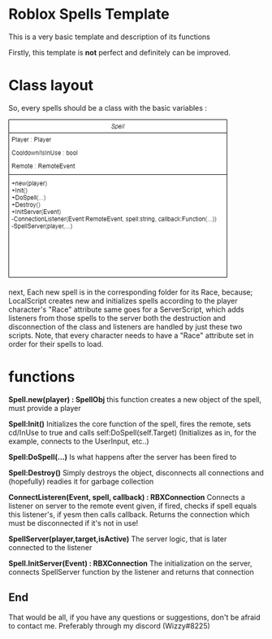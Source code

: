 # Roblox Spells Template
This is a very basic template and description of its functions

Firstly, this template is **not** perfect and definitely can be improved.

# Class layout

So, every spells should be a class with the basic variables :

![SpellClass](/Assets/SpellClass.png)

next, Each new spell is in the corresponding folder for its Race, because;
LocalScript creates new and initializes spells according to the player character's "Race" attribute
same goes for a ServerScript, which adds listeners from those spells to the server
both the destruction and disconnection of the class and listeners are handled by just these two scripts.
Note, that every character needs to have a "Race" attribute set in order for their spells to load.

# functions

**Spell.new(player) : SpellObj**
this function creates a new object of the spell, must provide a player

**Spell:Init()**
Initializes the core function of the spell, fires the remote, sets cd/InUse to true and calls self:DoSpell(self.Target)
(Initializes as in, for the example, connects to the UserInput, etc..)

**Spell:DoSpell(...)**
Is what happens after the server has been fired to

**Spell:Destroy()**
Simply destroys the object, disconnects all connections and (hopefully) readies it for garbage collection

**ConnectListeren(Event, spell, callback) : RBXConnection**
Connects a listener on server to the remote event given, if fired, checks if spell equals this listener's, if yesm then calls callback. Returns the connection which must be disconnected if it's not in use!

**SpellServer(player,target,isActive)**
The server logic, that is later connected to the listener

**Spell.InitServer(Event) : RBXConnection**
The initialization on the server, connects SpellServer function by the listener and returns that connection


## End
That would be all, if you have any questions or suggestions, don't be afraid to contact me.
Preferably through my discord (Wizzy#8225)



